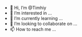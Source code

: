 - 👋 Hi, I’m @Timhiy
- 👀 I’m interested in ...
- 🌱 I’m currently learning ...
- 💞️ I’m looking to collaborate on ...
- 📫 How to reach me ...

<!---
Timhiy/Timhiy is a ✨ special ✨ repository because its `README.md` (this file) appears on your GitHub profile.
You can click the Preview link to take a look at your changes.
--->
